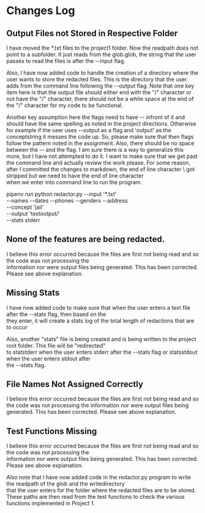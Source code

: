 # Changes Log

## Output Files not Stored in Respective Folder

I have moved the *.txt files to the project1 folder.  Now the readpath does not point to a subfolder.  It just reads from the 
glob.glob, the string that the user passes to read the files is after the --input flag.

Also, I have now added code to handle the creation of a directory where the user wants to store the redacted files.  This is the directory that the user adds from the command line following the --output flag.  Note that one key item here is that the 
output file should either end with the "/" character or not have the "/" character, there should not be a white space at the end of the "/" character for my code to be functional.

Another key assumption here the flags need to have -- infront of it and should have the same spelling as noted in the project directions.  Otherwise for example if the user uses --output as a flag and 'output' as the conceptstring it messes the code up.  So, please make sure that then flags follow the pattern noted in the assignment.  Also, there should be no space between the -- and the flag.  I am sure there is a way to generalize this more, but I have not attempted to do it.  I want to make sure that we get past the command line and actually review the work please.
For some reason, after I committed the changes to markdown, the end of line character \ got stripped but we need to have the end of line character <br>
when we enter into command line to run the program. <br>


pipenv run python redactor.py --input '*.txt' \
                    --names --dates --phones --genders --address\
                    --concept 'jail' \
                    --output 'testoutput/‘ \
                    --stats stderr


## None of the features are being redacted.

I believe this error occurred because the files are first not being read and so the code was not processing the <br>
information nor were output files being generated.  This has been corrected.  Please see above explanation. <br>

## Missing Stats

I have now added code to make sure that when the user enters a text file after the --stats flag, then based on the <br>
they enter, it will create a stats log of the total length of redactions that are to occur <br>

Also, another "stats" file is being created and is being written to the project root folder.  This file will be "redirected" <br>
to statstderr when the user enters stderr after the --stats flag or statsstdout when the user enters stdout after <br>
the --stats flag.

## File Names Not Assigned Correctly

I believe this error occurred because the files are first not being read and so the code was not processing the
information nor were output files being generated. This has been corrected. Please see above explanation.

## Test Functions Missing

I believe this error occurred because the files are first not being read and so the code was not processing the <br>
information nor were output files being generated. This has been corrected. Please see above explanation. <br>

Also note that I have now added code in the redactor.py program to write the readpath of the glob and the writedirectory <br>
that the user enters for the folder where the redacted files are to be stored.<br>
These paths are then read from the test functions to check the various functions implemented in Project 1. <br>

